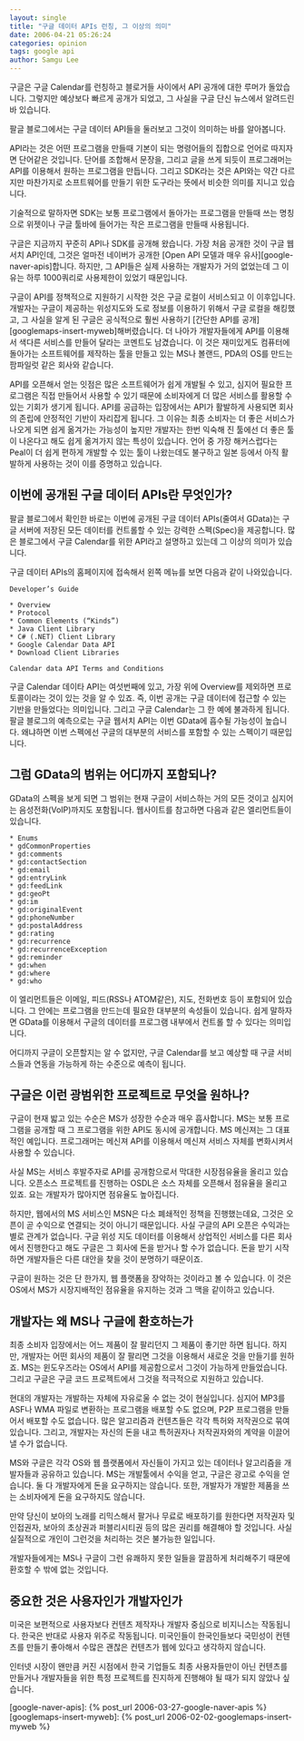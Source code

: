 ```yaml
---
layout: single
title: "구글 데이터 APIs 런칭, 그 이상의 의미"
date: 2006-04-21 05:26:24
categories: opinion
tags: google api
author: Samgu Lee
---
```


구글은 구글 Calendar를 런칭하고 블로거들 사이에서 API 공개에 대한 루머가 돌았습니다. 그렇지만 예상보다 빠르게 공개가 되었고, 그 사실을 구글 단신 뉴스에서 알려드린바 있습니다.

팔글 블로그에서는 구글 데이터 API들을 둘러보고 그것이 의미하는 바를 알아봅니다.

API라는 것은 어떤 프로그램을 만들때 기본이 되는 명령어들의 집합으로 언어로 따지자면 단어같은 것입니다. 단어를 조합해서 문장을, 그리고 글을 쓰게 되듯이 프로그래머는 API를 이용해서 원하는 프로그램을 만듭니다. 그리고 SDK라는 것은 API와는 약간 다르지만 마찬가지로 소프트웨어를 만들기 위한 도구라는 뜻에서 비슷한 의미를 지니고 있습니다.

기술적으로 말하자면 SDK는 보통 프로그램에서 돌아가는 프로그램을 만들때 쓰는 명칭으로 위젯이나 구글 툴바에 들어가는 작은 프로그램을 만들때 사용됩니다.

구글은 지금까지 꾸준히 API나 SDK를 공개해 왔습니다. 가장 처음 공개한 것이 구글 웹서치 API인데, 그것은 얼마전 네이버가 공개한 [Open API 모델과 매우 유사][google-naver-apis]합니다. 하지만, 그 API들은 실제 사용하는 개발자가 거의 없었는데 그 이유는 하루 1000쿼리로 사용제한이 있었기 때문입니다.

구글이 API를 정책적으로 지원하기 시작한 것은 구글 로컬이 서비스되고 이 이후입니다. 개발자는 구글이 제공하는 위성지도와 도로 정보를 이용하기 위해서 구글 로컬을 해킹했고, 그 사실을 알게 된 구글은 공식적으로 훨씬 사용하기 [간단한 API를 공개][googlemaps-insert-myweb]해버렸습니다. 더 나아가 개발자들에게 API를 이용해서 색다른 서비스를 만들어 달라는 코멘트도 남겼습니다. 이 것은 재미있게도 컴퓨터에 돌아가는 소프트웨어를 제작하는 툴을 만들고 있는 MS나 볼랜드, PDA의 OS를 만드는 팜파일럿 같은 회사와 같습니다.

API를 오픈해서 얻는 잇점은 많은 소프트웨어가 쉽게 개발될 수 있고, 심지어 필요한 프로그램은 직접 만들어서 사용할 수 있기 때문에 소비자에게 더 많은 서비스를 활용할 수 있는 기회가 생기게 됩니다. API를 공급하는 입장에서는 API가 활발하게 사용되면 회사의 존립에 안정적인 기반이 자리잡게 됩니다. 그 이유는 최종 소비자는 더 좋은 서비스가 나오게 되면 쉽게 옮겨가는 가능성이 높지만 개발자는 한번 익숙해 진 툴에선 더 좋은 툴이 나온다고 해도 쉽게 옮겨가지 않는 특성이 있습니다. 언어 중 가장 해커스럽다는 Peal이 더 쉽게 편하게 개발할 수 있는 툴이 나왔는데도 불구하고 일본 등에서 아직 활발하게 사용하는 것이 이를 증명하고 있습니다.

## 이번에 공개된 구글 데이터 APIs란 무엇인가?

팔글 블로그에서 확인한 바로는 이번에 공개된 구글 데이터 APIs(줄여서 GData)는 구글 서버에 저장된 모든 데이터를 컨트롤할 수 있는 강력한 스펙(Spec)을 제공합니다. 많은 블로그에서 구글 Calendar를 위한 API라고 설명하고 있는데 그 이상의 의미가 있습니다.

구글 데이터 APIs의 홈페이지에 접속해서 왼쪽 메뉴를 보면 다음과 같이 나와있습니다.

    Developer’s Guide

    * Overview
    * Protocol
    * Common Elements (“Kinds”)
    * Java Client Library
    * C# (.NET) Client Library
    * Google Calendar Data API
    * Download Client Libraries

    Calendar data API Terms and Conditions

구글 Calendar 데이타 API는 여섯번째에 있고, 가장 위에 Overview를 제외하면 프로토콜이라는 것이 있는 것을 알 수 있죠. 즉, 이번 공개는 구글 데이터에 접근할 수 있는 기반을 만들었다는 의미입니다. 그리고 구글 Calendar는 그 한 예에 불과하게 됩니다. 팔글 블로그의 예측으로는 구글 웹서치 API는 이번 GData에 흡수될 가능성이 높습니다. 왜냐하면 이번 스펙에선 구글의 대부분의 서비스를 포함할 수 있는 스펙이기 때문입니다.

## 그럼 GData의 범위는 어디까지 포함되나?

GData의 스펙을 보게 되면 그 범위는 현재 구글이 서비스하는 거의 모든 것이고 심지어는 음성전화(VoIP)까지도 포함됩니다. 웹사이트를 참고하면 다음과 같은 엘리먼트들이 있습니다.

    * Enums
    * gdCommonProperties
    * gd:comments
    * gd:contactSection
    * gd:email
    * gd:entryLink
    * gd:feedLink
    * gd:geoPt
    * gd:im
    * gd:originalEvent
    * gd:phoneNumber
    * gd:postalAddress
    * gd:rating
    * gd:recurrence
    * gd:recurrenceException
    * gd:reminder
    * gd:when
    * gd:where
    * gd:who

이 엘리먼트들은 이메일, 피드(RSS나 ATOM같은), 지도, 전화번호 등이 포함되어 있습니다. 그 안에는 프로그램을 만드는데 필요한 대부분의 속성들이 있습니다. 쉽게 말하자면 GData를 이용해서 구글의 데이터를 프로그램 내부에서 컨트롤 할 수 있다는 의미입니다.

어디까지 구글이 오픈할지는 알 수 없지만, 구글 Calendar를 보고 예상할 때 구글 서비스들과 연동을 가능하게 하는 수준으로 예측이 됩니다.

## 구글은 이런 광범위한 프로젝트로 무엇을 원하나?

구글이 현재 밟고 있는 수순은 MS가 성장한 수순과 매우 흡사합니다. MS는 보통 프로그램을 공개할 때 그 프로그램을 위한 API도 동시에 공개합니다. MS 메신져는 그 대표적인 예입니다. 프로그래머는 메신져 API를 이용해서 메신져 서비스 자체를 변화시켜서 사용할 수 있습니다.

사실 MS는 서비스 후발주자로 API를 공개함으로서 막대한 시장점유율을 올리고 있습니다. 오픈소스 프로젝트를 진행하는 OSDL은 소스 자체를 오픈해서 점유율을 올리고 있죠. 요는 개발자가 많아지면 점유율도 높아집니다.

하지만, 웹에서의 MS 서비스인 MSN은 다소 폐쇄적인 정책을 진행했는데요, 그것은 오픈이 곧 수익으로 연결되는 것이 아니기 때문입니다. 사실 구글의 API 오픈은 수익과는 별로 관계가 없습니다. 구글 위성 지도 데이터를 이용해서 상업적인 서비스를 다른 회사에서 진행한다고 해도 구글은 그 회사에 돈을 받거나 할 수가 없습니다. 돈을 받기 시작하면 개발자들은 다른 대안을 찾을 것이 분명하기 때문이죠.

구글이 원하는 것은 단 한가지, 웹 플랫폼을 장악하는 것이라고 볼 수 있습니다. 이 것은 OS에서 MS가 시장지배적인 점유율을 유지하는 것과 그 맥을 같이하고 있습니다.

## 개발자는 왜 MS나 구글에 환호하는가

최종 소비자 입장에서는 어느 제품이 잘 팔리던지 그 제품이 좋기만 하면 됩니다. 하지만, 개발자는 어떤 회사의 제품이 잘 팔리면 그것을 이용해서 새로운 것을 만들기를 원하죠. MS는 윈도우즈라는 OS에서 API를 제공함으로서 그것이 가능하게 만들었습니다. 그리고 구글은 구글 코드 프로젝트에서 그것을 적극적으로 지원하고 있습니다.

현대의 개발자는 개발하는 자체에 자유로울 수 없는 것이 현실입니다. 심지어 MP3를 ASF나 WMA 파일로 변환하는 프로그램을 배포할 수도 없으며, P2P 프로그램을 만들어서 배포할 수도 없습니다. 많은 알고리즘과 컨텐츠들은 각각 특허와 저작권으로 묶여 있습니다. 그리고, 개발자는 자신의 돈을 내고 특허권자나 저작권자와의 계약을 이끌어낼 수가 없습니다.

MS와 구글은 각각 OS와 웹 플랫폼에서 자신들이 가지고 있는 데이터나 알고리즘을 개발자들과 공유하고 있습니다. MS는 개발툴에서 수익을 얻고, 구글은 광고로 수익을 얻습니다. 둘 다 개발자에게 돈을 요구하지는 않습니다. 또한, 개발자가 개발한 제품을 쓰는 소비자에게 돈을 요구하지도 않습니다.

만약 당신이 보아의 노래를 리믹스해서 팔거나 무료로 배포하기를 원한다면 저작권자 및 인접권자, 보아의 초상권과 퍼블리시티권 등의 많은 권리를 해결해야 할 것입니다. 사실 실질적으로 개인이 그런것을 처리하는 것은 불가능한 일입니다.

개발자들에게는 MS나 구글이 그런 유쾌하지 못한 일들을 깔끔하게 처리해주기 때문에 환호할 수 밖에 없는 것입니다.

## 중요한 것은 사용자인가 개발자인가

미국은 보편적으로 사용자보다 컨텐츠 제작자나 개발자 중심으로 비지니스는 작동됩니다. 한국은 반대로 사용자 위주로 작동됩니다. 미국인들이 한국인들보다 국민성이 컨텐츠를 만들기 좋아해서 수많은 괜찮은 컨텐츠가 웹에 있다고 생각하지 않습니다.

인터넷 시장이 왠만큼 커진 시점에서 한국 기업들도 최종 사용자들만이 아닌 컨텐츠를 만들거나 개발자들을 위한 특정 프로젝트를 진지하게 진행해야 될 때가 되지 않았나 싶습니다.

[google-naver-apis]: {% post_url 2006-03-27-google-naver-apis %}
[googlemaps-insert-myweb]: {% post_url 2006-02-02-googlemaps-insert-myweb %}
